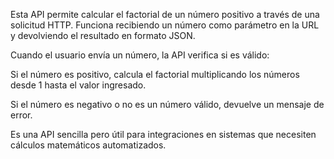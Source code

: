 Esta API permite calcular el factorial de un número positivo a través de una solicitud HTTP. Funciona recibiendo un número como parámetro en la URL y devolviendo el resultado en formato JSON.

Cuando el usuario envía un número, la API verifica si es válido:

Si el número es positivo, calcula el factorial multiplicando los números desde 1 hasta el valor ingresado.

Si el número es negativo o no es un número válido, devuelve un mensaje de error.

Es una API sencilla pero útil para integraciones en sistemas que necesiten cálculos matemáticos automatizados.
